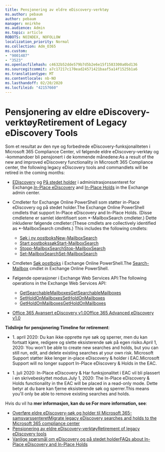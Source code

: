 ```yaml
---
title: Pensjonering av eldre eDiscovery-verktøy
ms.author: pebaum
author: pebaum
manager: mnirkhe
ms.audience: Admin
ms.topic: article
ROBOTS: NOINDEX, NOFOLLOW
localization_priority: Normal
ms.collection: Adm_O365
ms.custom:
- "9001487"
- "3523"
ms.openlocfilehash: c4632b52dde579b7d5b2e6e15f1583300a0bd136
ms.sourcegitcommit: a7c17217c170ead24571421baaf5a14f1525b1a6
ms.translationtype: MT
ms.contentlocale: nb-NO
ms.lasthandoff: 02/20/2020
ms.locfileid: "42157660"
---
```

# <a name="retirement-of-legacy-ediscovery-tools"></a><span data-ttu-id="ff3d2-102">Pensjonering av eldre eDiscovery-verktøy</span><span class="sxs-lookup"><span data-stu-id="ff3d2-102">Retirement of Legacy eDiscovery Tools</span></span>

<span data-ttu-id="ff3d2-103">Som et resultat av den nye og forbedrede eDiscovery-funksjonaliteten i Microsoft 365 Compliance Center, vil følgende eldre eDiscovery-verktøy og -kommandoer bli pensjonert i de kommende månedene:</span><span class="sxs-lookup"><span data-stu-id="ff3d2-103">As a result of the new and improved eDiscovery functionality in Microsoft 365 Compliance center, the following legacy eDiscovery tools and commandlets will be retired in the coming months:</span></span>

- <span data-ttu-id="ff3d2-104">[EDiscovery](https://docs.microsoft.com/exchange/security-and-compliance/in-place-ediscovery/in-place-ediscovery) og [På stedet holder](https://docs.microsoft.com/exchange/security-and-compliance/create-or-remove-in-place-holds) i administrasjonssenteret for Exchange.</span><span class="sxs-lookup"><span data-stu-id="ff3d2-104">[In-Place eDiscovery](https://docs.microsoft.com/exchange/security-and-compliance/in-place-ediscovery/in-place-ediscovery) and [In-Place Holds](https://docs.microsoft.com/exchange/security-and-compliance/create-or-remove-in-place-holds) in the Exchange admin center.</span></span>

- <span data-ttu-id="ff3d2-105">Cmdleter for Exchange Online PowerShell som støtter in-Place eDiscovery og på stedet holder.</span><span class="sxs-lookup"><span data-stu-id="ff3d2-105">The Exchange Online PowerShell cmdlets that support In-Place eDiscovery and In-Place Holds.</span></span> <span data-ttu-id="ff3d2-106">(Disse cmdletene er samlet identifisert som \*-MailboxSearch cmdleter.) Dette inkluderer følgende cmdleter:</span><span class="sxs-lookup"><span data-stu-id="ff3d2-106">(These cmdlets are collectively identified as \*-MailboxSearch cmdlets.) This includes the following cmdlets:</span></span>

    - [<span data-ttu-id="ff3d2-107">Søk i ny postboks</span><span class="sxs-lookup"><span data-stu-id="ff3d2-107">New-MailboxSearch</span></span>](https://docs.microsoft.com/powershell/module/exchange/policy-and-compliance-content-search/new-mailboxsearch)
    - [<span data-ttu-id="ff3d2-108">Start postbokssøk</span><span class="sxs-lookup"><span data-stu-id="ff3d2-108">Start-MailboxSearch</span></span>](https://docs.microsoft.com/powershell/module/exchange/policy-and-compliance-content-search/start-mailboxsearch)
    - [<span data-ttu-id="ff3d2-109">Stopp-MailboxSearch</span><span class="sxs-lookup"><span data-stu-id="ff3d2-109">Stop-MailboxSearch</span></span>](https://docs.microsoft.com/powershell/module/exchange/policy-and-compliance-content-search/stop-mailboxsearch)
    - [<span data-ttu-id="ff3d2-110">Set-MailboxSearch</span><span class="sxs-lookup"><span data-stu-id="ff3d2-110">Set-MailboxSearch</span></span>](https://docs.microsoft.com/powershell/module/exchange/policy-and-compliance-content-search/set-mailboxsearch)

- <span data-ttu-id="ff3d2-111">Cmdleten [Søk postboks](https://docs.microsoft.com/powershell/module/exchange/mailboxes/search-mailbox?view=exchange-ps) i Exchange Online PowerShell.</span><span class="sxs-lookup"><span data-stu-id="ff3d2-111">The [Search-Mailbox](https://docs.microsoft.com/powershell/module/exchange/mailboxes/search-mailbox?view=exchange-ps) cmdlet in Exchange Online PowerShell.</span></span>
- <span data-ttu-id="ff3d2-112">Følgende operasjoner i Exchange Web Services API:</span><span class="sxs-lookup"><span data-stu-id="ff3d2-112">The following operations in the Exchange Web Services API:</span></span>
    - [<span data-ttu-id="ff3d2-113">GetSearchableMailboxes</span><span class="sxs-lookup"><span data-stu-id="ff3d2-113">GetSearchableMailboxes</span></span>](https://docs.microsoft.com/exchange/client-developer/web-service-reference/getsearchablemailboxes-operation)
    - [<span data-ttu-id="ff3d2-114">SetHoldOnMailboxes</span><span class="sxs-lookup"><span data-stu-id="ff3d2-114">SetHoldOnMailboxes</span></span>](https://docs.microsoft.com/exchange/client-developer/web-service-reference/setholdonmailboxes-operation)
    - [<span data-ttu-id="ff3d2-115">GetHoldOnMailboxes</span><span class="sxs-lookup"><span data-stu-id="ff3d2-115">GetHoldOnMailboxes</span></span>](https://docs.microsoft.com/exchange/client-developer/web-service-reference/getholdonmailboxes-operation)

- [<span data-ttu-id="ff3d2-116">Office 365 Avansert eDiscovery v1.0</span><span class="sxs-lookup"><span data-stu-id="ff3d2-116">Office 365 Advanced eDiscovery v1.0</span></span>](https://docs.microsoft.com/en-us/microsoft-365/compliance/office-365-advanced-ediscovery)

<span data-ttu-id="ff3d2-117">**Tidslinje for pensjonering**:</span><span class="sxs-lookup"><span data-stu-id="ff3d2-117">**Timeline for retirement**:</span></span>
- <span data-ttu-id="ff3d2-118">1. april 2020: Du kan ikke opprette nye søk og sperrer, men du kan fortsatt kjøre, redigere og slette eksisterende søk på egen risiko.</span><span class="sxs-lookup"><span data-stu-id="ff3d2-118">April 1, 2020: You won't be able to create new searches and holds, but you can still run, edit, and delete existing searches at your own risk.</span></span> <span data-ttu-id="ff3d2-119">Microsoft Support støtter ikke lenger in-place eDiscovery & holder i EAC.</span><span class="sxs-lookup"><span data-stu-id="ff3d2-119">Microsoft Support will no longer support In-Place eDiscovery & Holds in the EAC.</span></span>

- <span data-ttu-id="ff3d2-120">1. juli 2020: In-Place eDiscovery & Har funksjonalitet i EAC vil bli plassert i en skrivebeskyttet modus.</span><span class="sxs-lookup"><span data-stu-id="ff3d2-120">July 1, 2020: The In-Place eDiscovery & Holds functionality in the EAC will be placed in a read-only mode.</span></span> <span data-ttu-id="ff3d2-121">Dette betyr at du bare kan fjerne eksisterende søk og sperrer.</span><span class="sxs-lookup"><span data-stu-id="ff3d2-121">This means you'll only be able to remove existing searches and holds.</span></span>

<span data-ttu-id="ff3d2-122">Hvis du vil ha **mer informasjon, kan du se**:</span><span class="sxs-lookup"><span data-stu-id="ff3d2-122">**For more information, see**:</span></span>

 - [<span data-ttu-id="ff3d2-123">Overføre eldre eDiscovery-søk og holder til Microsoft 365-samsvarssenteret</span><span class="sxs-lookup"><span data-stu-id="ff3d2-123">Migrate legacy eDiscovery searches and holds to the Microsoft 365 compliance center</span></span>](https://docs.microsoft.com/en-us/microsoft-365/compliance/migrate-legacy-ediscovery-searches-and-holds)
 - [<span data-ttu-id="ff3d2-124">Pensjonering av eldre eDiscovery-verktøy</span><span class="sxs-lookup"><span data-stu-id="ff3d2-124">Retirement of legacy eDiscovery tools</span></span>](https://docs.microsoft.com/en-us/microsoft-365/compliance/legacy-ediscovery-retirement)
 - [<span data-ttu-id="ff3d2-125">Vanlige spørsmål om eDiscovery og på stedet holder</span><span class="sxs-lookup"><span data-stu-id="ff3d2-125">FAQs about In-Place eDiscovery and In-Place Holds</span></span>](https://docs.microsoft.com/en-us/microsoft-365/compliance/legacy-ediscovery-retirement#faqs-about-in-place-ediscovery-and-in-place-holds)



